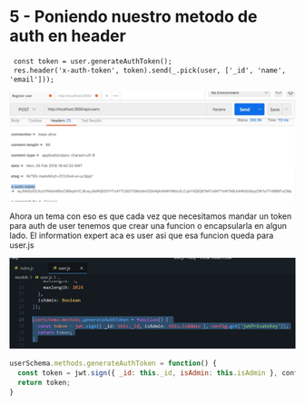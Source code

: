 # 5 - Poniendo nuestro metodo de auth en header

```text
 const token = user.generateAuthToken();
 res.header('x-auth-token', token).send(_.pick(user, ['_id', 'name', 'email']));
```

![](../../../.gitbook/assets/imagen%20%28663%29.png)

Ahora un tema con eso es que cada vez que necesitamos mandar un token para auth de user tenemos que crear una funcion o encapsularla en algun lado. El information expert aca es user asi que esa funcion queda para user.js

![](../../../.gitbook/assets/imagen%20%28674%29.png)

```javascript
userSchema.methods.generateAuthToken = function() { 
  const token = jwt.sign({ _id: this._id, isAdmin: this.isAdmin }, config.get('jwtPrivateKey'));
  return token;
}
```




